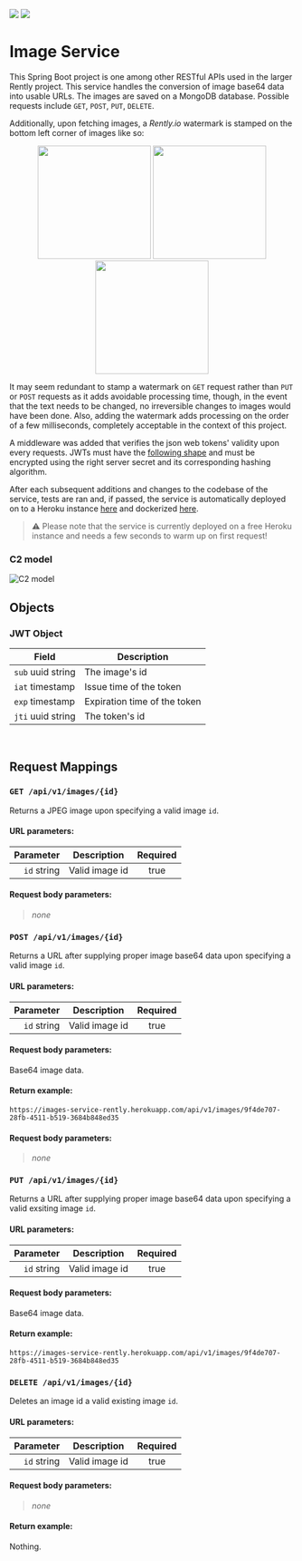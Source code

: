 <p>
  <img src="https://github.com/rently-io/image-service/actions/workflows/ci.yml/badge.svg" />
  <img src="https://github.com/rently-io/image-service/actions/workflows/cd.yml/badge.svg" />
</p>

# Image Service

This Spring Boot project is one among other RESTful APIs used in the larger Rently project. This service handles the conversion of image base64 data into usable URLs. The images are saved on a MongoDB database. Possible requests include `GET`, `POST`, `PUT`, `DELETE`.

Additionally, upon fetching images, a *Rently.io* watermark is stamped on the bottom left corner of images like so: 

<p align="center">
  <img height="200px" src="https://i.imgur.com/SmS5WmQ.png" />
  <img height="200px" src="https://i.imgur.com/scIquXW.jpg" />
  <img height="200px" src="https://i.imgur.com/HXTqtA0.png" />
</p>

It may seem redundant to stamp a watermark on `GET` request rather than `PUT` or `POST` requests as it adds avoidable processing time, though, in the event that the text needs to be changed, no irreversible changes to images would have been done. Also, adding the watermark adds processing on the order of a few milliseconds, completely acceptable in the context of this project. 

A middleware was added that verifies the json web tokens' validity upon every requests. JWTs must have the [following shape](#jwt-object]) and must be encrypted using the right server secret and its corresponding hashing algorithm.

After each subsequent additions and changes to the codebase of the service, tests are ran and, if passed, the service is automatically deployed on to a Heroku instance [here](https://image-service-rently.herokuapp.com/) and dockerized [here](https://hub.docker.com/repository/docker/dockeroo80/rently-image-service).

> ⚠️ Please note that the service is currently deployed on a free Heroku instance and needs a few seconds to warm up on first request!

### C2 model
![C2 model](https://i.imgur.com/CqQbDQA.png)

## Objects

### JWT Object

| **Field**         | **Description**              |
| ----------------- | ---------------------------- |
| `sub` uuid string | The image's id                |
| `iat` timestamp   | Issue time of the token      |
| `exp` timestamp   | Expiration time of the token |
| `jti` uuid string | The token's id               |

<br />

## Request Mappings

### `GET /api/v1/images/{id}`

Returns a JPEG image upon specifying a valid image `id`.

#### URL parameters:

|       **Parameter** | **Description**           | **Required** |
| ------------------: | ------------------------- | :----------: |
|   `id` string       | Valid image id            |     true     |

#### Request body parameters:

> _none_

### `POST /api/v1/images/{id}`

Returns a URL after supplying proper image base64 data upon specifying a valid image `id`.

#### URL parameters:

|       **Parameter** | **Description**           | **Required** |
| ------------------: | ------------------------- | :----------: |
|   `id` string       | Valid image id            |     true     |

#### Request body parameters:

Base64 image data.

#### Return example:

```
https://images-service-rently.herokuapp.com/api/v1/images/9f4de707-28fb-4511-b519-3684b848ed35
```

#### Request body parameters:

> _none_

### `PUT /api/v1/images/{id}`

Returns a URL after supplying proper image base64 data upon specifying a valid exsiting image `id`.

#### URL parameters:

|       **Parameter** | **Description**           | **Required** |
| ------------------: | ------------------------- | :----------: |
|   `id` string       | Valid image id            |     true     |

#### Request body parameters:

Base64 image data.

#### Return example:

```
https://images-service-rently.herokuapp.com/api/v1/images/9f4de707-28fb-4511-b519-3684b848ed35
```

### `DELETE /api/v1/images/{id}`

Deletes an image id a valid existing image `id`.

#### URL parameters:

|       **Parameter** | **Description**           | **Required** |
| ------------------: | ------------------------- | :----------: |
|   `id` string       | Valid image id            |     true     |

#### Request body parameters:

> _none_

#### Return example:

Nothing.
